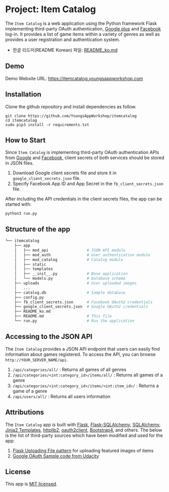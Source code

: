 # Project: Item Catalog

The `Item Catalog` is a web application using the Python framework Flask implementing third-party OAuth authentication, [Google plus](https://developers.google.com/identity/protocols/OAuth2) and [Facebook](https://developers.facebook.com/docs/facebook-login/web) log-in. It provides a list of game items within a variety of genres as well as provides a user registration and authentication system.

- 한글 리드미(README Korean) 파일: [README_ko.md](/README_ko.md)

## Demo
Demo Website URL: https://itemcatalog.youngsappworkshop.com

## Installation
Clone the github repository and install dependencies as follow.

```
git clone https://github.com/YoungsAppWorkshop/itemcatalog
cd itemcatalog
sudo pip3 install -r requirements.txt
```

## How to Start
Since `Item Catalog` is implementing third-party OAuth authentication APIs from [Google](https://developers.google.com/identity/protocols/OAuth2) and [Facebook](https://developers.facebook.com/docs/facebook-login/web), client secrets of both services should be stored in JSON files.

1. Download Google client secrets file and store it in `google_client_secrets.json` file.
2. Specify Facebook App ID and App Secret in the `fb_client_secrets.json` file.

After including the API credentials in the client secrets files, the app can be started with:

```
python3 run.py
```

## Structure of the app
```bash
└── itemcatalog
    ├── app
    │   ├── mod_api                 # JSON API module
    │   ├── mod_auth                # User authentication module
    │   ├── mod_catalog             # Catalog module
    │   ├── static
    │   ├── templates
    │   ├── __init__.py             # Base application
    │   └── models.py               # Database schema
    ├── uploads                     # User uploaded images
    │   ...
    ├── catalog.db                  # Sample database
    ├── config.py
    ├── fb_client_secrets.json      # Facebook OAuth2 credentials
    ├── google_client_secrets.json  # Google OAuth2 credentials
    ├── README_ko.md
    ├── README.md                   # This file
    └── run.py                      # Run the application
```

## Accessing to the JSON API
The `Item Catalog` provides a JSON API endpoint that users can easily find information about games registered. To access the API, you can browse `http://YOUR_SERVER_NAME/api`.

1. `/api/categories/all/` : Returns all games of all genres
2. `/api/categories/<int:category_id>/items/all/` : Returns all games of a genre
3. `/api/categories/<int:category_id>/items/<int:item_id>/` : Returns a game of a genre
3. `/api/users/all/` : Returns all users information

## Attributions

The `Item Catalog` app is built with [Flask](http://flask.pocoo.org/), [Flask-SQLAlchemy](http://flask-sqlalchemy.pocoo.org/2.3/), [SQLAlchemy](https://www.sqlalchemy.org/), [Jinja2 Templates](http://jinja.pocoo.org/docs/2.10/), [httplib2](https://github.com/httplib2/httplib2), [oauth2client](https://github.com/google/oauth2client), [Bootstrap4](https://v4-alpha.getbootstrap.com/), and others. The below is the list of third-party sources which have been modified and used for the app:

1. [Flask Uploading File pattern](http://flask.pocoo.org/docs/0.12/patterns/fileuploads/) for uploading featured images of items
2. [Google OAuth Sample code from Udacity](https://github.com/udacity/OAuth2.0)

## License
This app is [MIT licensed](/LICENSE).
